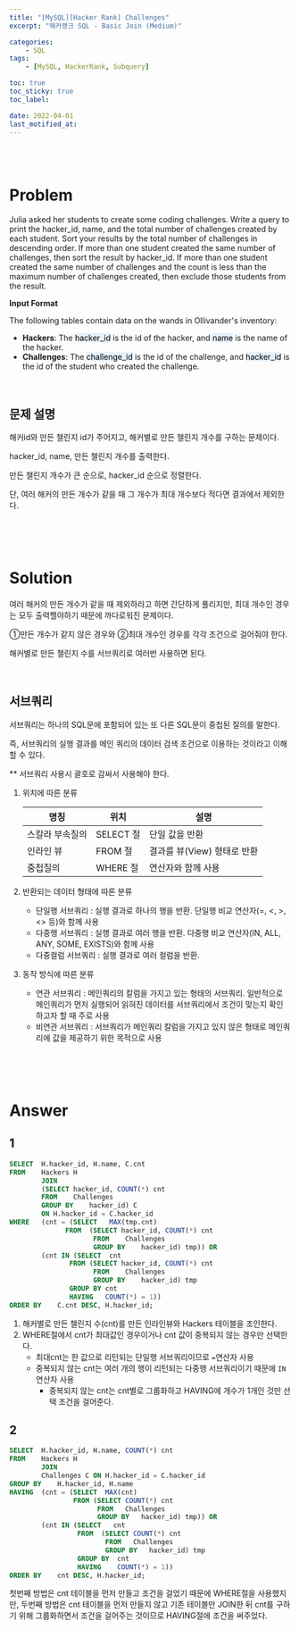```yaml
---
title: "[MySQL][Hacker Rank] Challenges"
excerpt: "해커랭크 SQL - Basic Join (Medium)"

categories:
    - SQL
tags:
    - [MySQL, HackerRank, Subquery]

toc: true
toc_sticky: true
toc_label:

date: 2022-04-01
last_motified_at:
---
```

<br/>
<br/>

# Problem
Julia asked her students to create some coding challenges. Write a query to print the hacker_id, name, and the total number of challenges created by each student. Sort your results by the total number of challenges in descending order. If more than one student created the same number of challenges, then sort the result by hacker_id. If more than one student created the same number of challenges and the count is less than the maximum number of challenges created, then exclude those students from the result.
<br/>


**Input Format**

The following tables contain data on the wands in Ollivander's inventory:

- **Hackers**: The <mark style='background-color: #E5F0FD'>hacker_id</mark> is the id of the hacker, and <mark style='background-color: #E5F0FD'>name</mark> is the name of the hacker.
- **Challenges**: The <mark style='background-color: #E5F0FD'>challenge_id</mark> is the id of the challenge, and <mark style='background-color: #E5F0FD'>hacker_id</mark> is the id of the student who created the challenge.

<br/>

## 문제 설명
해커id와 만든 챌린지 id가 주어지고, 해커별로 만든 챌린지 개수를 구하는 문제이다.

hacker_id, name, 만든 챌린지 개수를 출력한다.

만든 챌린지 개수가 큰 순으로, hacker_id 순으로 정렬한다.

단, 여러 해커의 만든 개수가 같을 때 그 개수가 최대 개수보다 적다면 결과에서 제외한다.

<br/>
<br/>
<br/>

# Solution
여러 해커의 만든 개수가 같을 때 제외하라고 하면 간단하게 풀리지만, 최대 개수인 경우는 모두 출력핼야하기 때문에 까다로워진 문제이다.

①만든 개수가 같지 않은 경우와 ②최대 개수인 경우를 각각 조건으로 걸어줘야 한다.

해커별로 만든 챌린지 수를 서브쿼리로 여러번 사용하면 된다.

<br/>

## 서브쿼리
서브쿼리는 하나의 SQL문에 포함되어 있는 또 다른 SQL문이 중첩된 질의를 말한다.

즉, 서브쿼리의 실행 결과를 메인 쿼리의 데이터 검색 조건으로 이용하는 것이라고 이해할 수 있다.

** 서브쿼리 사용시 괄호로 감싸서 사용해야 한다.

1. 위치에 따른 분류

    명칭|위치|설명
    ---|---|---
    스칼라 부속질의|SELECT 절|단일 값을 반환
    인라인 뷰|FROM 절|결과를 뷰(View) 형태로 반환
    중첩질의|WHERE 절|연산자와 함께 사용

2. 반환되는 데이터 형태에 따른 분류

    - 단일행 서브쿼리 : 실행 결과로 하나의 행을 반환. 단일행 비교 연산자(=, <, >, <> 등)와 함께 사용
    - 다중행 서브쿼리 : 실행 결과로 여러 행을 반환. 다중행 비교 연산자(IN, ALL, ANY, SOME, EXISTS)와 함께 사용
    - 다중컬럼 서브쿼리 : 실행 결과로 여러 컬럼을 반환.

3. 동작 방식에 따른 분류
    - 연관 서브쿼리 : 메인쿼리의 칼럼을 가지고 있는 형태의 서브쿼리. 일반적으로 메인쿼리가 먼저 실행되어 읽혀진 데이터를 서브쿼리에서 조건이 맞는지 확인하고자 할 때 주로 사용
    - 비연관 서브쿼리 : 서브쿼리가 메인쿼리 칼럼을 가지고 있지 않은 형태로 메인쿼리에 값을 제공하기 위한 목적으로 사용

<br/>
<br/>
<br/>

# Answer

## 1

```sql
SELECT  H.hacker_id, H.name, C.cnt
FROM    Hackers H
        JOIN
        (SELECT hacker_id, COUNT(*) cnt
        FROM    Challenges
        GROUP BY    hacker_id) C
        ON H.hacker_id = C.hacker_id
WHERE   (cnt = (SELECT   MAX(tmp.cnt)
              FROM  (SELECT hacker_id, COUNT(*) cnt
                     FROM    Challenges
                     GROUP BY    hacker_id) tmp)) OR
        (cnt IN (SELECT  cnt
               FROM (SELECT hacker_id, COUNT(*) cnt
                     FROM    Challenges
                     GROUP BY    hacker_id) tmp
               GROUP BY cnt
               HAVING   COUNT(*) = 1))
ORDER BY    C.cnt DESC, H.hacker_id;
```
1. 해커별로 만든 챌린지 수(cnt)를 만든 인라인뷰와 Hackers 테이블을 조인한다.
2. WHERE절에서 cnt가 최대값인 경우이거나 cnt 값이 중복되지 않는 경우만 선택한다.
    - 최대cnt는 한 값으로 리턴되는 단일행 서브쿼리이므로 `=`연산자 사용
    - 중복되지 않는 cnt는 여러 개의 행이 리턴되는 다중행 서브쿼리이기 때문에 `IN`연산자 사용
        - 중복되지 않는 cnt는 cnt별로 그룹화하고 HAVING에 개수가 1개인 것만 선택 조건을 걸어준다.


## 2

```sql
SELECT  H.hacker_id, H.name, COUNT(*) cnt
FROM    Hackers H
        JOIN
        Challenges C ON H.hacker_id = C.hacker_id
GROUP BY    H.hacker_id, H.name
HAVING  (cnt = (SELECT  MAX(cnt)
                FROM (SELECT COUNT(*) cnt
                      FROM   Challenges
                      GROUP BY   hacker_id) tmp)) OR
        (cnt IN (SELECT   cnt
                 FROM  (SELECT COUNT(*) cnt
                        FROM   Challenges
                        GROUP BY   hacker_id) tmp
                 GROUP BY  cnt
                 HAVING    COUNT(*) = 1))
ORDER BY    cnt DESC, H.hacker_id;
```
첫번째 방법은 cnt 테이블을 먼저 만들고 조건을 걸었기 때문에 WHERE절을 사용했지만, 두번째 방법은 cnt 테이블을 먼저 만들지 않고 기존 테이블만 JOIN한 뒤 cnt를 구하기 위해 그룹화하면서 조건을 걸어주는 것이므로 HAVING절에 조건을 써주었다.


<br/>
<br/>
